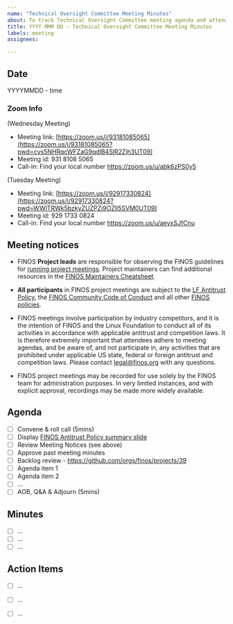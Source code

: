 ```yaml
---
name: "Technical Oversight Committee Meeting Minutes"
about: To track Technical Oversight Committee meeting agenda and attendance
title: YYYY MMM DD - Technical Oversight Committee Meeting Minutes
labels: meeting
assignees: 

---
```


 ## Date
YYYYMMDD - time

### Zoom Info
(Wednesday Meeting)
- Meeting link: [https://zoom.us/j/93181085065](https://zoom.us/j/93181085065?pwd=cys5NHRqcWFZaG9qdlB4SlR2Zjh3UT09)
- Meeting id: 931 8108 5065
- Call-in: Find your local number https://zoom.us/u/abk6zPS0y5

(Tuesday Meeting)
- Meeting link: [https://zoom.us/j/92917330824](https://zoom.us/j/92917330824?pwd=WWlTRWk5bzkyZUZPZi9OZll5SVM0UT09)
- Meeting id: 929 1733 0824
- Call-in: Find your local number https://zoom.us/u/aeyxSJfCnu

## Meeting notices
- FINOS **Project leads** are responsible for observing the FINOS guidelines for [running project meetings](https://community.finos.org/docs/governance/meeting-procedures/). Project maintainers can find additional resources in the [FINOS Maintainers Cheatsheet](https://community.finos.org/docs/finos-maintainers-cheatsheet).

- **All participants** in FINOS project meetings are subject to the [LF Antitrust Policy](https://www.linuxfoundation.org/antitrust-policy/), the [FINOS Community Code of Conduct](https://community.finos.org/docs/governance/code-of-conduct) and all other [FINOS policies](https://community.finos.org/docs/governance/#policies). 

- FINOS meetings involve participation by industry competitors, and it is the intention of FINOS and the Linux Foundation to conduct all of its activities in accordance with applicable antitrust and competition laws. It is therefore extremely important that attendees adhere to meeting agendas, and be aware of, and not participate in, any activities that are prohibited under applicable US state, federal or foreign antitrust and competition laws. Please contact legal@finos.org with any questions.

- FINOS project meetings may be recorded for use solely by the FINOS team for administration purposes. In very limited instances, and with explicit approval, recordings may be made more widely available.

## Agenda
- [ ] Convene & roll call (5mins)
- [ ] Display [FINOS Antitrust Policy summary slide](https://community.finos.org/Compliance-Slides/Antitrust-Compliance-Slide.pdf) 
- [ ] Review Meeting Notices (see above)
- [ ] Approve past meeting minutes
- [ ] Backlog review - https://github.com/orgs/finos/projects/39
- [ ] Agenda item 1
- [ ] Agenda item 2
- [ ] ...
- [ ] AOB, Q&A & Adjourn (5mins)

## Minutes
- [ ] ...
- [ ] ...
- [ ] ...

## Action Items
- [ ] ...
- [ ] ...
- [ ] ...

